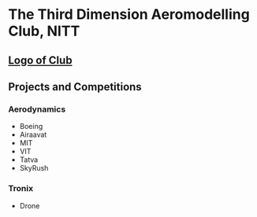 # The Third Dimension Aeromodelling Club, NITT
[Logo of Club](C:\Users\DELL\Desktop\3dlogo.png)
---
## Projects and Competitions
### Aerodynamics
- Boeing
- Airaavat
- MIT 
- VIT
- Tatva
- SkyRush
### Tronix
- Drone
